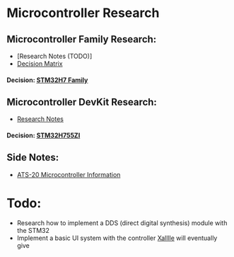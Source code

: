 # Microcontroller Research
## Microcontroller Family Research:
* [Research Notes (TODO)]
* [Decision Matrix](Microcontroller_Family_Chart.pdf)
#### Decision: [<ins>**STM32H7 Family**</ins>](https://www.st.com/en/microcontrollers-microprocessors/stm32h7-series.html)
  
## Microcontroller DevKit Research:
* [Research Notes](Microcontroller_DevKit.md)
#### Decision: [<ins>**STM32H755ZI**</ins>](https://www.st.com/en/microcontrollers-microprocessors/stm32h755zi.html)

## Side Notes:
* [ATS-20 Microcontroller Information](https://github.com/PATRIK-RCOS/PATRIK/blob/main/Research/Microcontroller-Jacob/ATS-20-microontroller.md)

# Todo:
* Research how to implement a DDS (direct digital synthesis) module with the STM32
* Implement a basic UI system with the controller [Xalllle](https://github.com/Xalllle) will eventually give

